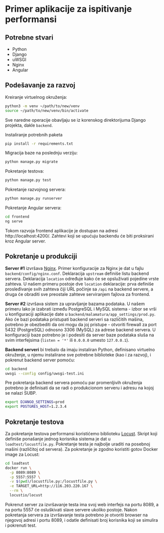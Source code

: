 # Primer aplikacije za ispitivanje performansi

## Potrebne stvari

* Python
* Django
* uWSGI
* Nginx
* Angular

## Podešavanje za razvoj

Kreiranje virtuelnog okruženja:
```bash
python3 -m venv ~/path/to/new/venv
source ~/path/to/new/venv/bin/activate
```

Sve naredne operacije obavljaju se iz korenskog direktorijuma Django
projekta, dakle `backend`.

Instaliranje potrebnih paketa
```bash
pip install -r requirements.txt
```

Migracija baze na poslednju verziju:
```bash
python manage.py migrate
```

Pokretanje testova:
```bash
python manage.py test
```

Pokretanje razvojnog servera:
```bash
python manage.py runserver
```

Pokretanje Angular servera:
```bash
cd frontend
ng serve
```

Tokom razvoja frontend aplikacije je dostupan na adresi http://localhost:4200/. 
Zahtevi koji se upućuju backendu će biti proksirani kroz Angular server.

## Pokretanje u produkciji

**Server #1** izvršava [Nginx](https://www.nginx.com/). Primer konfiguracije za
Nginx je dat u fajlu `backend/config/nginx.conf`. Deklaracija `upstream`
definiše listu backend servera. Deklaracija `location` određuje kako će se
opsluživati pojedine vrste zahteva. U našem primeru postoje dve `location`
deklaracije: prva definiše prosleđivanje svih zahteva čiji URL počinje sa
`/api` na backend servere, a druga će obraditi sve preostale zahteve
serviranjem fajlova za frontend.

**Server #2** izvršava sistem za upravljanje bazama podataka. U našem primeru
lako je izabrati između PostgreSQL i MySQL sistema - izbor se vrši u
konfiguraciji aplikacije date u `backend/malamatura/app_settings/prod.py`.
Ako će bazi podataka pristupati backend serveri sa različitih mašina, potrebno
je obezbediti da oni mogu da joj pristupe - otvoriti firewall za port 5432
(PostgreSQL) odnosno 3306 (MySQL) za adrese backend servera. U konfiguraciji
baze potrebno je i podesiti da server baze podataka sluša na svim interfejsima
(`listen = '*'` ili `0.0.0.0` umesto `127.0.0.1`).

**Backend serveri** bi trebalo da imaju instaliran Python, definisano virtuelno
okruženje, u njemu instalirane sve potrebne biblioteke (kao i za razvoj), i
pokrenut backend server pomoću:
```bash
cd backend
uwsgi --config config/uwsgi-test.ini
```

Pre pokretanja backend servera pomoću par promenljivih okruženja potrebno je
definisati da se radi o produkcionom serveru i adresu na kojoj se nalazi SUBP.
```bash
export DJANGO_SETTINGS=prod
export POSTGRES_HOST=1.2.3.4
```

## Pokretanje testova

Za pokretanje testova performansi koristićemo biblioteku 
[Locust](https//www.locust.io). Skript koji definiše ponašanje jednog korisnika
sistema je dat u `loadtest/locustfile.py`. Pokretanje testa je najbolje uraditi
na posebnoj mašini (različitoj od servera). Za pokretanje je zgodno koristiti
gotov Docker image za Locust:
```bash
cd loadtest
docker run \
  -p 8089:8089 \
  -p 5557:5557 \
  -v $(pwd)/locustfile.py:/locustfile.py \
  -e TARGET_URL=http://116.203.220.167 \
  --rm \
  locustio/locust
```

Pokrenut server za izvršavanje testa ima svoj web interfejs na portu 8089, a 
na portu 5557 će osluškivati slave servere ukoliko postoje. Nakon pokretanja
servera za izvršavanje testa potrebno je otvoriti browser na njegovoj adresi
i portu 8089, i odatle definisati broj korisnika koji se simulira i pokrenuti
test.

